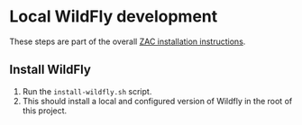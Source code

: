 # Local WildFly development

These steps are part of the overall [ZAC installation instructions](../../docs/development/INSTALL.md).

## Install WildFly

1. Run the `install-wildfly.sh` script.
2. This should install a local and configured version of Wildfly in the root of this project.
